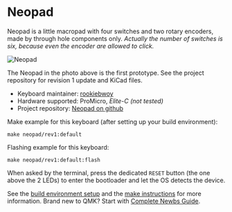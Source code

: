 # Neopad

Neopad is a little macropad with four switches and two rotary encoders, made by through hole components only.
_Actually the number of switches is six, because even the encoder are allowed to click._

![Neopad](https://i.imgur.com/TgOkj2Fh.jpg "Neopad first proto")

The Neopad in the photo above is the first prototype. See the project repository for revision 1 update and KiCad files.

* Keyboard maintainer: [rookiebwoy](https://github.com/rookiebwoy)
* Hardware supported: ProMicro, _Elite-C (not tested)_
* Project repository: [Neopad on github](https://github.com/rookiebwoy/neopad)

Make example for this keyboard (after setting up your build environment):

    make neopad/rev1:default

Flashing example for this keyboard:

    make neopad/rev1:default:flash

When asked by the terminal, press the dedicated `RESET` button (the one above the 2 LEDs) to enter the bootloader and let the OS detects the device.

See the [build environment setup](https://docs.qmk.fm/#/getting_started_build_tools) and the [make instructions](https://docs.qmk.fm/#/getting_started_make_guide) for more information. Brand new to QMK? Start with [Complete Newbs Guide](https://docs.qmk.fm/#/newbs).

